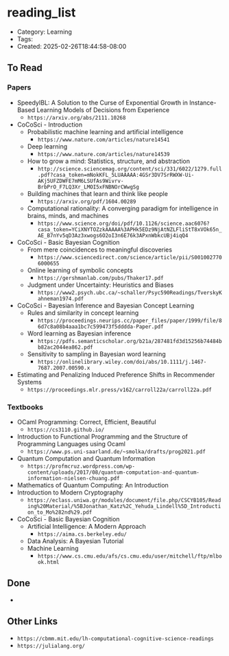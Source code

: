 reading_list
============
- Category: Learning
- Tags: 
- Created: 2025-02-26T18:44:58-08:00

## To Read

### Papers
- SpeedyIBL: A Solution to the Curse of Exponential Growth in Instance-Based Learning Models of Decisions from Experience
	- ``https://arxiv.org/abs/2111.10268``
- CoCoSci - Introduction
	- Probabilistic machine learning and artificial intelligence
		- ``https://www.nature.com/articles/nature14541``
	- Deep learning
		- ``https://www.nature.com/articles/nature14539``
	- How to grow a mind: Statistics, structure, and abstraction
		- ``http://science.sciencemag.org/content/sci/331/6022/1279.full.pdf?casa_token=mNokKFL_5LUAAAAA:4GSr3DV7SrRWXW-Ui-AKj5UFZDWFE7mM6LSUfAs9Wivrv-BrbPrO_F7LQ3Xr_LMOI5xFNBNOrCWwgSg``
	- Building machines that learn and think like people
		- ``https://arxiv.org/pdf/1604.00289``
	- Computational rationality: A converging paradigm for intelligence in brains, minds, and machines
		- ``https://www.science.org/doi/pdf/10.1126/science.aac6076?casa_token=YCiXNYTOZzkAAAAA%3APHk5EDz9NjAtNZLFliStT8xVOk65n_AE_B7nYv5qD3Az3xwogs6O2oI3n6E76k3APxnWbkcUBj4iqQ4``
- CoCoSci - Basic Bayesian Cognition
	- From mere coincidences to meaningful discoveries
		- ``https://www.sciencedirect.com/science/article/pii/S0010027706000655``
	- Online learning of symbolic concepts
		- ``https://gershmanlab.com/pubs/Thaker17.pdf``
	- Judgment under Uncertainty: Heuristics and Biases
		- ``https://www2.psych.ubc.ca/~schaller/Psyc590Readings/TverskyKahneman1974.pdf``
- CoCoSci - Bayesian Inference and Bayesian Concept Learning
	- Rules and similarity in concept learning
		- ``https://proceedings.neurips.cc/paper_files/paper/1999/file/86d7c8a08b4aaa1bc7c599473f5dddda-Paper.pdf``
	- Word learning as Bayesian inference
		- ``https://pdfs.semanticscholar.org/b21a/287481fd3d15256b74484bb82ac2044ea862.pdf``
	- Sensitivity to sampling in Bayesian word learning
		- ``https://onlinelibrary.wiley.com/doi/abs/10.1111/j.1467-7687.2007.00590.x`` 
- Estimating and Penalizing Induced Preference Shifts in Recommender Systems
	- ``https://proceedings.mlr.press/v162/carroll22a/carroll22a.pdf``

### Textbooks
- OCaml Programming: Correct, Efficient, Beautiful
	- ``https://cs3110.github.io/``
- Introduction to Functional Programming and the Structure of Programming Languages using Ocaml
	- ``https://www.ps.uni-saarland.de/~smolka/drafts/prog2021.pdf``
- Quantum Computation and Quantum Information
	- ``https://profmcruz.wordpress.com/wp-content/uploads/2017/08/quantum-computation-and-quantum-information-nielsen-chuang.pdf``
- Mathematics of Quantum Computing: An Introduction
- Introduction to Modern Cryptography
	- ``https://eclass.uniwa.gr/modules/document/file.php/CSCYB105/Reading%20Material/%5BJonathan_Katz%2C_Yehuda_Lindell%5D_Introduction_to_Mo%282nd%29.pdf``
- CoCoSci - Basic Bayesian Cognition
	- Artificial Intelligence: A Modern Approach
		- ``https://aima.cs.berkeley.edu/``
	- Data Analysis: A Bayesian Tutorial
	- Machine Learning
		- ``https://www.cs.cmu.edu/afs/cs.cmu.edu/user/mitchell/ftp/mlbook.html``

## Done

- 

## Other Links

- ``https://cbmm.mit.edu/lh-computational-cognitive-science-readings``
- ``https://julialang.org/``
